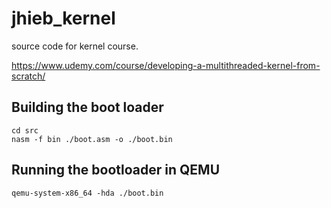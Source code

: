 # jhieb_kernel
source code for kernel course.

https://www.udemy.com/course/developing-a-multithreaded-kernel-from-scratch/

## Building the boot loader

```
cd src
nasm -f bin ./boot.asm -o ./boot.bin
```

## Running the bootloader in QEMU

```
qemu-system-x86_64 -hda ./boot.bin
```
